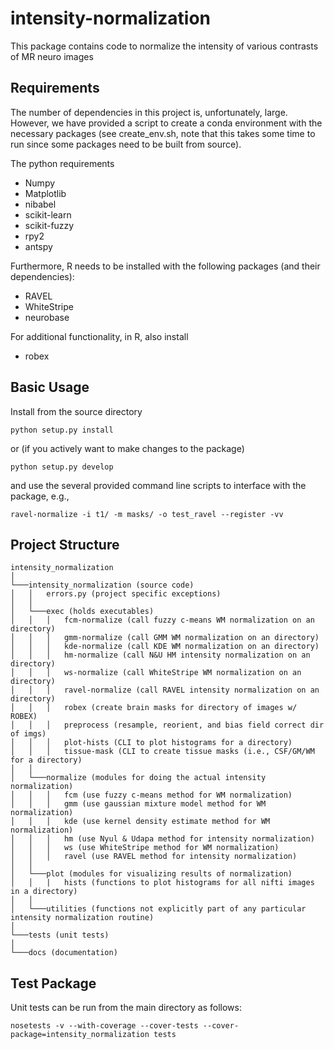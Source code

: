 intensity-normalization
=====

This package contains code to normalize the intensity of various contrasts of MR neuro images

Requirements
------------

The number of dependencies in this project is, unfortunately, large. However, we have provided a script to
create a conda environment with the necessary packages (see create_env.sh, 
note that this takes some time to run since some packages need to be built from source).

The python requirements 

- Numpy
- Matplotlib
- nibabel
- scikit-learn
- scikit-fuzzy
- rpy2
- antspy

Furthermore, R needs to be installed with the following packages (and their dependencies):

- RAVEL
- WhiteStripe
- neurobase

For additional functionality, in R, also install 

- robex

Basic Usage
-----------

Install from the source directory

    python setup.py install
    
or (if you actively want to make changes to the package)

    python setup.py develop

and use the several provided command line scripts to interface with the package,
e.g., 

    ravel-normalize -i t1/ -m masks/ -o test_ravel --register -vv 

Project Structure
-----------------
```
intensity_normalization
│
└───intensity_normalization (source code)
│   │   errors.py (project specific exceptions)
│   │   
│   └───exec (holds executables)
│   │   │   fcm-normalize (call fuzzy c-means WM normalization on an directory)
│   │   │   gmm-normalize (call GMM WM normalization on an directory)
│   │   │   kde-normalize (call KDE WM normalization on an directory)
│   │   │   hm-normalize (call N&U HM intensity normalization on an directory)
│   │   │   ws-normalize (call WhiteStripe WM normalization on an directory)
│   │   │   ravel-normalize (call RAVEL intensity normalization on an directory)
│   │   │   robex (create brain masks for directory of images w/ ROBEX)
│   │   │   preprocess (resample, reorient, and bias field correct dir of imgs)
│   │   │   plot-hists (CLI to plot histograms for a directory)
│   │   │   tissue-mask (CLI to create tissue masks (i.e., CSF/GM/WM for a directory)
│   │   
│   └───normalize (modules for doing the actual intensity normalization)
│   │   │   fcm (use fuzzy c-means method for WM normalization)
│   │   │   gmm (use gaussian mixture model method for WM normalization)
│   │   │   kde (use kernel density estimate method for WM normalization)
│   │   │   hm (use Nyul & Udapa method for intensity normalization)
│   │   │   ws (use WhiteStripe method for WM normalization)
│   │   │   ravel (use RAVEL method for intensity normalization)
│   │
│   └───plot (modules for visualizing results of normalization)
│   │   |   hists (functions to plot histograms for all nifti images in a directory)
│   │   
│   └───utilities (functions not explicitly part of any particular intensity normalization routine)
│
└───tests (unit tests)
│   
└───docs (documentation)
```

Test Package
------------

Unit tests can be run from the main directory as follows:

    nosetests -v --with-coverage --cover-tests --cover-package=intensity_normalization tests
